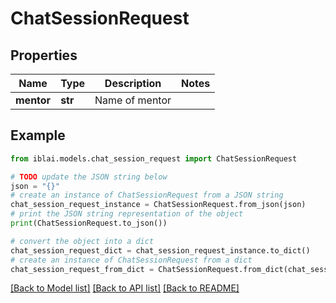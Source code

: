 # ChatSessionRequest


## Properties

Name | Type | Description | Notes
------------ | ------------- | ------------- | -------------
**mentor** | **str** | Name of mentor | 

## Example

```python
from iblai.models.chat_session_request import ChatSessionRequest

# TODO update the JSON string below
json = "{}"
# create an instance of ChatSessionRequest from a JSON string
chat_session_request_instance = ChatSessionRequest.from_json(json)
# print the JSON string representation of the object
print(ChatSessionRequest.to_json())

# convert the object into a dict
chat_session_request_dict = chat_session_request_instance.to_dict()
# create an instance of ChatSessionRequest from a dict
chat_session_request_from_dict = ChatSessionRequest.from_dict(chat_session_request_dict)
```
[[Back to Model list]](../README.md#documentation-for-models) [[Back to API list]](../README.md#documentation-for-api-endpoints) [[Back to README]](../README.md)


